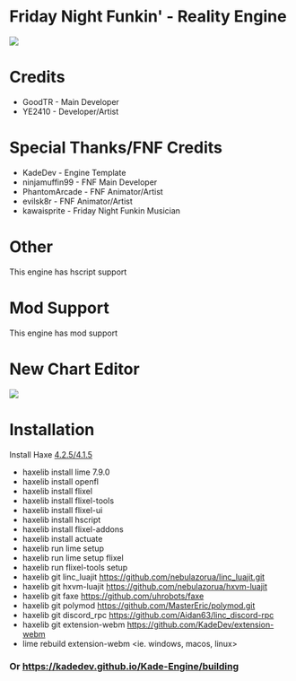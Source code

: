 # Friday Night Funkin' - Reality Engine
![](https://i.hizliresim.com/cglcucm.png)

# Credits
 * GoodTR - Main Developer
 * YE2410 - Developer/Artist
# Special Thanks/FNF Credits
 * KadeDev - Engine Template
 * ninjamuffin99 - FNF Main Developer
 * PhantomArcade - FNF Animator/Artist
 * evilsk8r - FNF Animator/Artist
 * kawaisprite - Friday Night Funkin Musician
 # Other
 This engine has hscript support
 
# Mod Support
This engine has mod support
# New Chart Editor
![](https://i.hizliresim.com/77nyzui.png)
 # Installation
Install Haxe [4.2.5/4.1.5](https://haxe.org/download/)           
 * haxelib install lime 7.9.0            
 * haxelib install openfl                    
 * haxelib install flixel                
 * haxelib install flixel-tools                            
 * haxelib install flixel-ui                             
 * haxelib install hscript                   
 * haxelib install flixel-addons                
 * haxelib install actuate                                       
 * haxelib run lime setup                   
 * haxelib run lime setup flixel                
 * haxelib run flixel-tools setup                                                  
 * haxelib git linc_luajit https://github.com/nebulazorua/linc_luajit.git                  
 * haxelib git hxvm-luajit https://github.com/nebulazorua/hxvm-luajit                            
 * haxelib git faxe https://github.com/uhrobots/faxe                
 * haxelib git polymod https://github.com/MasterEric/polymod.git               
 * haxelib git discord_rpc https://github.com/Aidan63/linc_discord-rpc                   
 * haxelib git extension-webm https://github.com/KadeDev/extension-webm                
 * lime rebuild extension-webm <ie. windows, macos, linux>     
### Or https://kadedev.github.io/Kade-Engine/building
